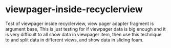 # viewpager-inside-recyclerview
Test of viewpager inside recyclerview, view pager adapter fragment is argument base,  This is just testing for if viewpager data is big enough and it is very difficult to all show data in viewpager item, then use this technique to and split data in different views, and show data in sliding foam.
